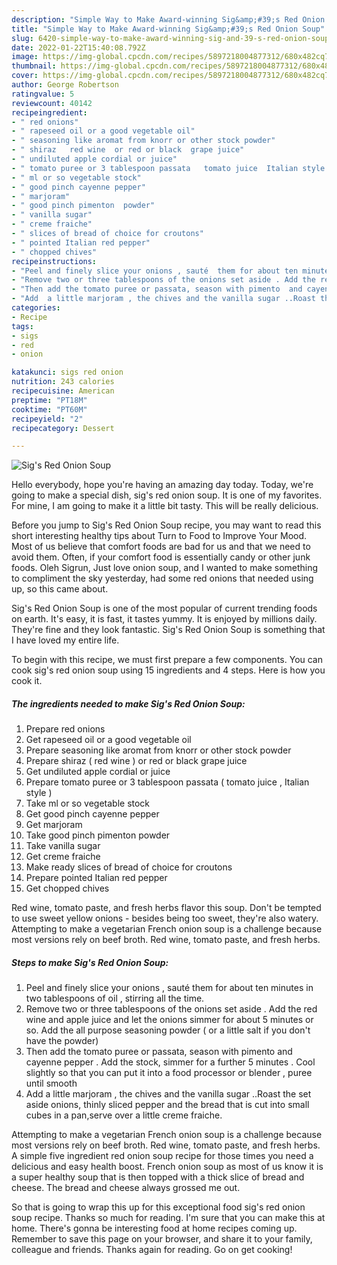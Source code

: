 ```yaml
---
description: "Simple Way to Make Award-winning Sig&amp;#39;s Red Onion Soup"
title: "Simple Way to Make Award-winning Sig&amp;#39;s Red Onion Soup"
slug: 6420-simple-way-to-make-award-winning-sig-and-39-s-red-onion-soup
date: 2022-01-22T15:40:08.792Z
image: https://img-global.cpcdn.com/recipes/5897218004877312/680x482cq70/sigs-red-onion-soup-recipe-main-photo.jpg
thumbnail: https://img-global.cpcdn.com/recipes/5897218004877312/680x482cq70/sigs-red-onion-soup-recipe-main-photo.jpg
cover: https://img-global.cpcdn.com/recipes/5897218004877312/680x482cq70/sigs-red-onion-soup-recipe-main-photo.jpg
author: George Robertson
ratingvalue: 5
reviewcount: 40142
recipeingredient:
- " red onions"
- " rapeseed oil or a good vegetable oil"
- " seasoning like aromat from knorr or other stock powder"
- " shiraz   red wine  or red or black  grape juice"
- " undiluted apple cordial or juice"
- " tomato puree or 3 tablespoon passata   tomato juice  Italian style "
- " ml or so vegetable stock"
- " good pinch cayenne pepper"
- " marjoram"
- " good pinch pimenton  powder"
- " vanilla sugar"
- " creme fraiche"
- " slices of bread of choice for croutons"
- " pointed Italian red pepper"
- " chopped chives"
recipeinstructions:
- "Peel and finely slice your onions , sauté  them for about ten minutes in two tablespoons of oil , stirring all the time."
- "Remove two or three tablespoons of the onions set aside . Add the red wine and apple juice  and let the onions simmer for about 5 minutes or so. Add the all purpose seasoning powder ( or a little salt if you don&#39;t have the powder)"
- "Then add the tomato puree or passata, season with pimento  and cayenne pepper . Add the stock, simmer for a further 5 minutes . Cool slightly so that you can put it into a food processor or blender , puree until smooth"
- "Add  a little marjoram , the chives and the vanilla sugar ..Roast the set aside  onions, thinly sliced pepper  and the bread that is cut into small cubes in a pan,serve over a  little creme fraiche."
categories:
- Recipe
tags:
- sigs
- red
- onion

katakunci: sigs red onion 
nutrition: 243 calories
recipecuisine: American
preptime: "PT18M"
cooktime: "PT60M"
recipeyield: "2"
recipecategory: Dessert

---
```



![Sig&#39;s Red Onion Soup](https://img-global.cpcdn.com/recipes/5897218004877312/680x482cq70/sigs-red-onion-soup-recipe-main-photo.jpg)

Hello everybody, hope you're having an amazing day today. Today, we're going to make a special dish, sig&#39;s red onion soup. It is one of my favorites. For mine, I am going to make it a little bit tasty. This will be really delicious.

Before you jump to Sig&#39;s Red Onion Soup recipe, you may want to read this short interesting healthy tips about Turn to Food to Improve Your Mood. Most of us believe that comfort foods are bad for us and that we need to avoid them. Often, if your comfort food is essentially candy or other junk foods. Oleh Sigrun, Just love onion soup, and I wanted to make something to compliment the sky yesterday, had some red onions that needed using up, so this came about.

Sig&#39;s Red Onion Soup is one of the most popular of current trending foods on earth. It's easy, it is fast, it tastes yummy. It is enjoyed by millions daily. They're fine and they look fantastic. Sig&#39;s Red Onion Soup is something that I have loved my entire life.


To begin with this recipe, we must first prepare a few components. You can cook sig&#39;s red onion soup using 15 ingredients and 4 steps. Here is how you cook it.

<!--inarticleads1-->

##### The ingredients needed to make Sig&#39;s Red Onion Soup:

1. Prepare  red onions
1. Get  rapeseed oil or a good vegetable oil
1. Prepare  seasoning like aromat from knorr or other stock powder
1. Prepare  shiraz  ( red wine ) or red or black  grape juice
1. Get  undiluted apple cordial or juice
1. Prepare  tomato puree or 3 tablespoon passata  ( tomato juice , Italian style )
1. Take  ml or so vegetable stock
1. Get  good pinch cayenne pepper
1. Get  marjoram
1. Take  good pinch pimenton  powder
1. Take  vanilla sugar
1. Get  creme fraiche
1. Make ready  slices of bread of choice for croutons
1. Prepare  pointed Italian red pepper
1. Get  chopped chives


Red wine, tomato paste, and fresh herbs flavor this soup. Don&#39;t be tempted to use sweet yellow onions - besides being too sweet, they&#39;re also watery. Attempting to make a vegetarian French onion soup is a challenge because most versions rely on beef broth. Red wine, tomato paste, and fresh herbs. 

<!--inarticleads2-->

##### Steps to make Sig&#39;s Red Onion Soup:

1. Peel and finely slice your onions , sauté  them for about ten minutes in two tablespoons of oil , stirring all the time.
1. Remove two or three tablespoons of the onions set aside . Add the red wine and apple juice  and let the onions simmer for about 5 minutes or so. Add the all purpose seasoning powder ( or a little salt if you don&#39;t have the powder)
1. Then add the tomato puree or passata, season with pimento  and cayenne pepper . Add the stock, simmer for a further 5 minutes . Cool slightly so that you can put it into a food processor or blender , puree until smooth
1. Add  a little marjoram , the chives and the vanilla sugar ..Roast the set aside  onions, thinly sliced pepper  and the bread that is cut into small cubes in a pan,serve over a  little creme fraiche.


Attempting to make a vegetarian French onion soup is a challenge because most versions rely on beef broth. Red wine, tomato paste, and fresh herbs. A simple five ingredient red onion soup recipe for those times you need a delicious and easy health boost. French onion soup as most of us know it is a super healthy soup that is then topped with a thick slice of bread and cheese. The bread and cheese always grossed me out. 

So that is going to wrap this up for this exceptional food sig&#39;s red onion soup recipe. Thanks so much for reading. I'm sure that you can make this at home. There's gonna be interesting food at home recipes coming up. Remember to save this page on your browser, and share it to your family, colleague and friends. Thanks again for reading. Go on get cooking!
